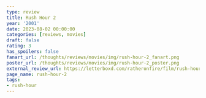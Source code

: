 ```yaml
---
type: review
title: Rush Hour 2
year: '2001'
date: 2023-08-02 00:00:00
categories: [reviews, movies]
draft: false
rating: 3
has_spoilers: false
fanart_url: /thoughts/reviews/movies/img/rush-hour-2_fanart.png
poster_url: /thoughts/reviews/movies/img/rush-hour-2_poster.png
external_review_url: https://letterboxd.com/ratheronfire/film/rush-hour-2/
page_name: rush-hour-2
tags:
- rush-hour
---
```


